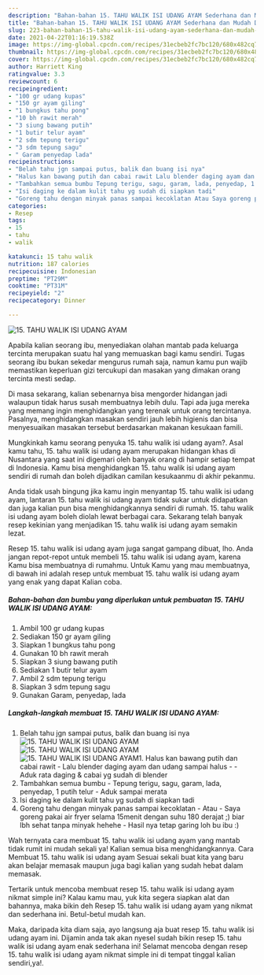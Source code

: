 ```yaml
---
description: "Bahan-bahan 15. TAHU WALIK ISI UDANG AYAM Sederhana dan Mudah Dibuat"
title: "Bahan-bahan 15. TAHU WALIK ISI UDANG AYAM Sederhana dan Mudah Dibuat"
slug: 223-bahan-bahan-15-tahu-walik-isi-udang-ayam-sederhana-dan-mudah-dibuat
date: 2021-04-22T01:16:19.538Z
image: https://img-global.cpcdn.com/recipes/31ecbeb2fc7bc120/680x482cq70/15-tahu-walik-isi-udang-ayam-foto-resep-utama.jpg
thumbnail: https://img-global.cpcdn.com/recipes/31ecbeb2fc7bc120/680x482cq70/15-tahu-walik-isi-udang-ayam-foto-resep-utama.jpg
cover: https://img-global.cpcdn.com/recipes/31ecbeb2fc7bc120/680x482cq70/15-tahu-walik-isi-udang-ayam-foto-resep-utama.jpg
author: Harriett King
ratingvalue: 3.3
reviewcount: 6
recipeingredient:
- "100 gr udang kupas"
- "150 gr ayam giling"
- "1 bungkus tahu pong"
- "10 bh rawit merah"
- "3 siung bawang putih"
- "1 butir telur ayam"
- "2 sdm tepung terigu"
- "3 sdm tepung sagu"
- " Garam penyedap lada"
recipeinstructions:
- "Belah tahu jgn sampai putus, balik dan buang isi nya"
- "Halus kan bawang putih dan cabai rawit Lalu blender daging ayam dan udang sampai halus  Aduk rata daging &amp; cabai yg sudah di blender"
- "Tambahkan semua bumbu Tepung terigu, sagu, garam, lada, penyedap, 1 putih telur Aduk sampai merata"
- "Isi daging ke dalam kulit tahu yg sudah di siapkan tadi"
- "Goreng tahu dengan minyak panas sampai kecoklatan Atau Saya goreng pakai air fryer selama 15menit dengan suhu 180 derajat ;) biar lbh sehat tanpa minyak hehehe Hasil nya tetap garing loh bu ibu :)"
categories:
- Resep
tags:
- 15
- tahu
- walik

katakunci: 15 tahu walik 
nutrition: 187 calories
recipecuisine: Indonesian
preptime: "PT29M"
cooktime: "PT31M"
recipeyield: "2"
recipecategory: Dinner

---
```



![15. TAHU WALIK ISI UDANG AYAM](https://img-global.cpcdn.com/recipes/31ecbeb2fc7bc120/680x482cq70/15-tahu-walik-isi-udang-ayam-foto-resep-utama.jpg)

Apabila kalian seorang ibu, menyediakan olahan mantab pada keluarga tercinta merupakan suatu hal yang memuaskan bagi kamu sendiri. Tugas seorang ibu bukan sekedar mengurus rumah saja, namun kamu pun wajib memastikan keperluan gizi tercukupi dan masakan yang dimakan orang tercinta mesti sedap.

Di masa  sekarang, kalian sebenarnya bisa mengorder hidangan jadi walaupun tidak harus susah membuatnya lebih dulu. Tapi ada juga mereka yang memang ingin menghidangkan yang terenak untuk orang tercintanya. Pasalnya, menghidangkan masakan sendiri jauh lebih higienis dan bisa menyesuaikan masakan tersebut berdasarkan makanan kesukaan famili. 



Mungkinkah kamu seorang penyuka 15. tahu walik isi udang ayam?. Asal kamu tahu, 15. tahu walik isi udang ayam merupakan hidangan khas di Nusantara yang saat ini digemari oleh banyak orang di hampir setiap tempat di Indonesia. Kamu bisa menghidangkan 15. tahu walik isi udang ayam sendiri di rumah dan boleh dijadikan camilan kesukaanmu di akhir pekanmu.

Anda tidak usah bingung jika kamu ingin menyantap 15. tahu walik isi udang ayam, lantaran 15. tahu walik isi udang ayam tidak sukar untuk didapatkan dan juga kalian pun bisa menghidangkannya sendiri di rumah. 15. tahu walik isi udang ayam boleh diolah lewat berbagai cara. Sekarang telah banyak resep kekinian yang menjadikan 15. tahu walik isi udang ayam semakin lezat.

Resep 15. tahu walik isi udang ayam juga sangat gampang dibuat, lho. Anda jangan repot-repot untuk membeli 15. tahu walik isi udang ayam, karena Kamu bisa membuatnya di rumahmu. Untuk Kamu yang mau membuatnya, di bawah ini adalah resep untuk membuat 15. tahu walik isi udang ayam yang enak yang dapat Kalian coba.

<!--inarticleads1-->

##### Bahan-bahan dan bumbu yang diperlukan untuk pembuatan 15. TAHU WALIK ISI UDANG AYAM:

1. Ambil 100 gr udang kupas
1. Sediakan 150 gr ayam giling
1. Siapkan 1 bungkus tahu pong
1. Gunakan 10 bh rawit merah
1. Siapkan 3 siung bawang putih
1. Sediakan 1 butir telur ayam
1. Ambil 2 sdm tepung terigu
1. Siapkan 3 sdm tepung sagu
1. Gunakan  Garam, penyedap, lada




<!--inarticleads2-->

##### Langkah-langkah membuat 15. TAHU WALIK ISI UDANG AYAM:

1. Belah tahu jgn sampai putus, balik dan buang isi nya
<img src="https://img-global.cpcdn.com/steps/e848b7343b0ebc5a/160x128cq70/15-tahu-walik-isi-udang-ayam-langkah-memasak-1-foto.jpg" alt="15. TAHU WALIK ISI UDANG AYAM"><img src="https://img-global.cpcdn.com/steps/a8e43d85fb6cde2e/160x128cq70/15-tahu-walik-isi-udang-ayam-langkah-memasak-1-foto.jpg" alt="15. TAHU WALIK ISI UDANG AYAM"><img src="https://img-global.cpcdn.com/steps/c4372c023f755dd0/160x128cq70/15-tahu-walik-isi-udang-ayam-langkah-memasak-1-foto.jpg" alt="15. TAHU WALIK ISI UDANG AYAM">1. Halus kan bawang putih dan cabai rawit - Lalu blender daging ayam dan udang sampai halus -  - Aduk rata daging &amp; cabai yg sudah di blender
1. Tambahkan semua bumbu - Tepung terigu, sagu, garam, lada, penyedap, 1 putih telur - Aduk sampai merata
1. Isi daging ke dalam kulit tahu yg sudah di siapkan tadi
1. Goreng tahu dengan minyak panas sampai kecoklatan - Atau - Saya goreng pakai air fryer selama 15menit dengan suhu 180 derajat ;) biar lbh sehat tanpa minyak hehehe - Hasil nya tetap garing loh bu ibu :)




Wah ternyata cara membuat 15. tahu walik isi udang ayam yang mantab tidak rumit ini mudah sekali ya! Kalian semua bisa menghidangkannya. Cara Membuat 15. tahu walik isi udang ayam Sesuai sekali buat kita yang baru akan belajar memasak maupun juga bagi kalian yang sudah hebat dalam memasak.

Tertarik untuk mencoba membuat resep 15. tahu walik isi udang ayam nikmat simple ini? Kalau kamu mau, yuk kita segera siapkan alat dan bahannya, maka bikin deh Resep 15. tahu walik isi udang ayam yang nikmat dan sederhana ini. Betul-betul mudah kan. 

Maka, daripada kita diam saja, ayo langsung aja buat resep 15. tahu walik isi udang ayam ini. Dijamin anda tak akan nyesel sudah bikin resep 15. tahu walik isi udang ayam enak sederhana ini! Selamat mencoba dengan resep 15. tahu walik isi udang ayam nikmat simple ini di tempat tinggal kalian sendiri,ya!.

